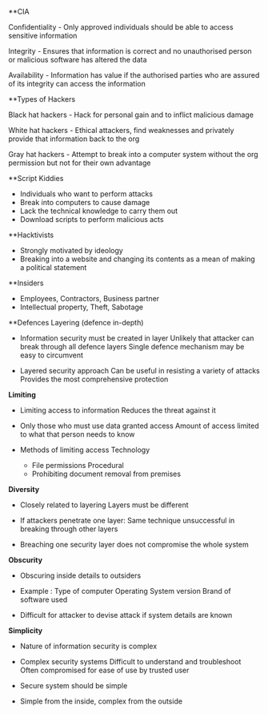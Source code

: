 **CIA 

Confidentiality - Only approved individuals should be able to access sensitive information

Integrity - Ensures that information is correct and no unauthorised person or malicious software has altered the data

Availability - Information has value if the authorised parties who are assured of its integrity can access the information

**Types of Hackers

Black hat hackers - Hack for personal gain and to inflict malicious damage

White hat hackers - Ethical attackers, find weaknesses and privately provide that information back to the org

Gray hat hackers - Attempt to break into a computer system without the org permission but not for their own advantage

**Script Kiddies
- Individuals who want to perform attacks
- Break into computers to cause damage
- Lack the technical knowledge to carry them out
- Download scripts to perform malicious acts

**Hacktivists 
- Strongly motivated by ideology 
- Breaking into a website and changing its contents as a mean of making a political statement

**Insiders
- Employees, Contractors, Business partner
- Intellectual property, Theft, Sabotage

**Defences 
Layering (defence in-depth)
- Information security must be created in layer
	 Unlikely that attacker can break through all defence layers
	  Single defence mechanism may be easy to circumvent
	  
- Layered security approach
	 Can be useful in resisting a variety of attacks
	 Provides the most comprehensive protection

**Limiting**
- Limiting access to information
	 Reduces the threat against it
	 
- Only those who must use data granted access
	 Amount of access limited to what that person needs to know
	 
- Methods of limiting access
	 Technology
	 - File permissions
	 Procedural
	 - Prohibiting document removal from premises

**Diversity**
- Closely related to layering
	 Layers must be different
	 
- If attackers penetrate one layer:
	 Same technique unsuccessful in breaking through other layers
	 
- Breaching one security layer does not compromise the whole system

**Obscurity**
- Obscuring inside details to outsiders
- Example :
	 Type of computer
	 Operating System version
	 Brand of software used
	 
- Difficult for attacker to devise attack if system details are known

**Simplicity**
- Nature of information security is complex
- Complex security systems
	 Difficult to understand and troubleshoot
	 Often compromised for ease of use by trusted user
	 
- Secure system should be simple
- Simple from the inside, complex from the outside




